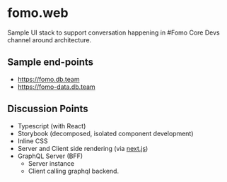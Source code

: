 # fomo.web

Sample UI stack to support conversation happening in #Fomo Core Devs channel
around architecture.

## Sample end-points

* https://fomo.db.team
* https://fomo-data.db.team

## Discussion Points

* Typescript (with React)
* Storybook (decomposed, isolated component development)
* Inline CSS
* Server and Client side rendering (via [next.js](https://github.com/zeit/next.js/))
* GraphQL Server (BFF)
  * Server instance
  * Client calling graphql backend.
